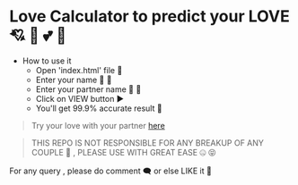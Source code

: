 # Love Calculator to predict your LOVE :cupid: :heartbeat: :two_hearts: :love_letter:

- How to use it
	- Open 'index.html' file :page_facing_up:
	- Enter your name :boy: :girl:
	- Enter your partner name :girl: :boy:
	- Click on VIEW button :arrow_forward:
	- You'll get 99.9% accurate result :hugs:

> Try your love with your partner [here](checklove.netlify.app)

> THIS REPO IS NOT RESPONSIBLE FOR ANY BREAKUP OF ANY COUPLE :100: , PLEASE USE WITH GREAT EASE :zipper_mouth_face: :stuck_out_tongue_closed_eyes:

For any query , please do comment :left_speech_bubble: or else LIKE it :black_heart:

